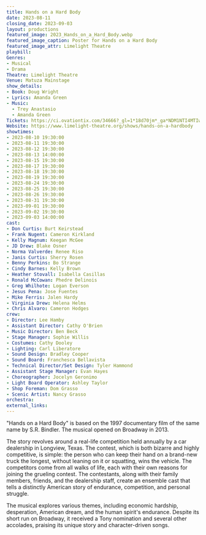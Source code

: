 ```yaml
---
title: Hands on a Hard Body
date: 2023-08-11
closing_date: 2023-09-03
layout: productions
featured_image: 2023_Hands_on_a_Hard_Body.webp
featured_image_caption: Poster for Hands on a Hard Body
featured_image_attr: Limelight Theatre
playbill:
Genres:
- Musical
- Drama
Theatre: Limelight Theatre
Venue: Matuza Mainstage
show_details:
- Book: Doug Wright
- Lyrics: Amanda Green
- Music: 
  - Trey Anastasio
  - Amanda Green
Tickets: https://ci.ovationtix.com/34666?_gl=1*18d70jm*_ga*NDM1NTI4MTIwLjE2ODk5NjU0NjQ.*_ga_1T723BH96L*MTY5MTcyNTk1Ny4yLjEuMTY5MTcyNTk3MC40Ny4wLjA.
Website: https://www.limelight-theatre.org/shows/hands-on-a-hardbody
showtimes:
- 2023-08-10 19:30:00
- 2023-08-11 19:30:00
- 2023-08-12 19:30:00
- 2023-08-13 14:00:00
- 2023-08-15 19:30:00
- 2023-08-17 19:30:00
- 2023-08-18 19:30:00
- 2023-08-19 19:30:00
- 2023-08-24 19:30:00
- 2023-08-25 19:30:00
- 2023-08-26 19:30:00
- 2023-08-31 19:30:00
- 2023-09-01 19:30:00
- 2023-09-02 19:30:00
- 2023-09-03 14:00:00
cast:
- Don Curtis: Burt Keirstead
- Frank Nugent: Cameron Kirkland
- Kelly Magnum: Keegan McGee
- JD Drew: Blake Osner
- Norma Valverde: Renee Riso
- Janis Curtis: Sherry Rosen
- Benny Perkins: Bo Strange
- Cindy Barnes: Kelly Brown
- Heather Stovall: Isabella Casillas
- Ronald McCowan: Phedre Delinois
- Greg Whilhote: Logan Everson
- Jesus Pena: Jose Fuentes
- Mike Ferris: Jalen Hardy
- Virginia Drew: Helena Helms
- Chris Alvaro: Cameron Hodges
crew:
- Director: Lee Hamby
- Assistant Director: Cathy O'Brien
- Music Director: Ben Beck
- Stage Manager: Sophie Willis
- Costumes: Cathy Dooley
- Lighting: Carl Liberatore
- Sound Design: Bradley Cooper
- Sound Board: Franchesca Bellavista
- Technical Director/Set Design: Tyler Hammond
- Assistant Stage Manager: Evan Hayes
- Choreographer: Jocelyn Geronimo
- Light Board Operator: Ashley Taylor
- Shop Foreman: Dom Grasso
- Scenic Artist: Nancy Grasso
orchestra:
external_links:
---
```

"Hands on a Hard Body" is based on the 1997 documentary film of the same name by S.R. Bindler. The musical opened on Broadway in 2013.

The story revolves around a real-life competition held annually by a car dealership in Longview, Texas. The contest, which is both bizarre and highly competitive, is simple: the person who can keep their hand on a brand-new truck the longest, without leaning on it or squatting, wins the vehicle. The competitors come from all walks of life, each with their own reasons for joining the grueling contest. The contestants, along with their family members, friends, and the dealership staff, create an ensemble cast that tells a distinctly American story of endurance, competition, and personal struggle.

The musical explores various themes, including economic hardship, desperation, American dream, and the human spirit's endurance. Despite its short run on Broadway, it received a Tony nomination and several other accolades, praising its unique story and character-driven songs.